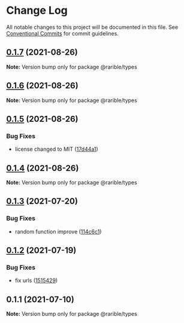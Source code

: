 # Change Log

All notable changes to this project will be documented in this file.
See [Conventional Commits](https://conventionalcommits.org) for commit guidelines.

## [0.1.7](https://github.com/rariblecom/ts-common/compare/@rarible/types@0.1.6...@rarible/types@0.1.7) (2021-08-26)

**Note:** Version bump only for package @rarible/types





## [0.1.6](https://github.com/rariblecom/ts-common/compare/@rarible/types@0.1.5...@rarible/types@0.1.6) (2021-08-26)

**Note:** Version bump only for package @rarible/types





## [0.1.5](https://github.com/rariblecom/ts-common/compare/@rarible/types@0.1.4...@rarible/types@0.1.5) (2021-08-26)


### Bug Fixes

* license changed to MIT ([17d44a1](https://github.com/rariblecom/ts-common/commit/17d44a1225c507c6a4c8b1f4bcf8878c43c211b2))





## [0.1.4](https://github.com/rariblecom/ts-common/compare/@rarible/types@0.1.3...@rarible/types@0.1.4) (2021-08-26)

**Note:** Version bump only for package @rarible/types





## [0.1.3](https://github.com/rariblecom/ts-common/compare/@rarible/types@0.1.2...@rarible/types@0.1.3) (2021-07-20)


### Bug Fixes

* random function improve ([114c6c1](https://github.com/rariblecom/ts-common/commit/114c6c1444f19b76feff63316c76993088d3fc6a))





## [0.1.2](https://github.com/rariblecom/ts-common/compare/@rarible/types@0.1.1...@rarible/types@0.1.2) (2021-07-19)


### Bug Fixes

* fix urls ([1515429](https://github.com/rariblecom/ts-common/commit/1515429ebd0d79920ddb586ab276ea4625d8973e))





## 0.1.1 (2021-07-10)

**Note:** Version bump only for package @rarible/types
